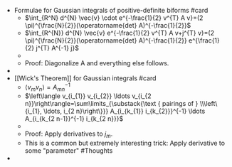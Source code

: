 - Formulae for Gaussian integrals of positive-definite biforms #card
	- $\int_{R^N} d^{N} \vec{v} \cdot e^{-\frac{1}{2} v^{T} A v}=(2 \pi)^{\frac{N}{2}}(\operatorname{det} A)^{-\frac{1}{2}}$
	- $\int_{R^{N}} d^{N} \vec{v} e^{-\frac{1}{2} v^{T} A v+j^{T} v}=(2 \pi)^{\frac{N}{2}}(\operatorname{det} A)^{-\frac{1}{2}} e^{\frac{1}{2} j^{T} A^{-1} j}$
	-
	- Proof: Diagonalize A and everything else follows.
-
- [[Wick's Theorem]] for Gaussian integrals #card
	- $\left\langle v_{m} v_{n}\right\rangle=A_{m n}^{-1}$
	- $\left\langle v_{i_{1}} v_{i_{2}} \ldots v_{i_{2 n}}\right\rangle=\sum\limits_{\substack{\text { pairings of } \\\left\{i_{1}, \ldots, i_{2 n}\right\}}} A_{i_{k_{1}} i_{k_{2}}}^{-1} \ldots A_{i_{k_{2 n-1}}^{-1} i_{k_{2 n}}}$
	-
	- Proof: Apply derivatives to $j_m$.
	- This is a common but extremely interesting trick: Apply derivative to some "parameter" #Thoughts
-